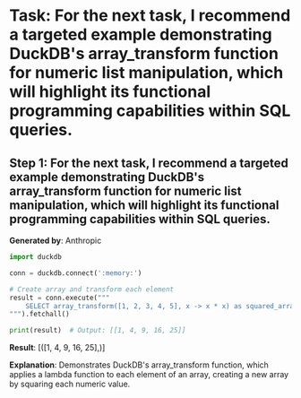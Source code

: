 # Task: For the next task, I recommend a targeted example demonstrating DuckDB's array_transform function for numeric list manipulation, which will highlight its functional programming capabilities within SQL queries.

## Step 1: For the next task, I recommend a targeted example demonstrating DuckDB's array_transform function for numeric list manipulation, which will highlight its functional programming capabilities within SQL queries.

**Generated by**: Anthropic

```python
import duckdb

conn = duckdb.connect(':memory:')

# Create array and transform each element
result = conn.execute("""
    SELECT array_transform([1, 2, 3, 4, 5], x -> x * x) as squared_array
""").fetchall()

print(result)  # Output: [[1, 4, 9, 16, 25]]
```

**Result**: [([1, 4, 9, 16, 25],)]

**Explanation**: Demonstrates DuckDB's array_transform function, which applies a lambda function to each element of an array, creating a new array by squaring each numeric value.
